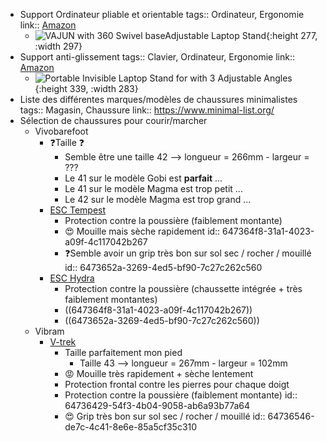 - Support Ordinateur pliable et orientable
  tags:: Ordinateur, Ergonomie
  link:: [Amazon](https://www.amazon.com/dp/B0BHYXXLYD/ref=syn_sd_onsite_mobileweb_0?ie=UTF8&psc=1&pd_rd_plhdr=t)
	- ![VAJUN with 360 Swivel baseAdjustable Laptop Stand](https://m.media-amazon.com/images/I/71KeBbZvJOL._AC_UF894,1000_QL80_FMwebp_.jpg){:height 277, :width 297}
- Support anti-glissement
  tags:: Clavier, Ordinateur, Ergonomie
  link:: [Amazon](https://www.amazon.com/dp/B0BY8J4L7X?ref=ppx_yo2ov_dt_b_product_details&th=1)
	- ![Portable Invisible Laptop Stand for with 3 Adjustable Angles ](https://m.media-amazon.com/images/I/61fTQSLn1VL._AC_UF894,1000_QL80_FMwebp_.jpg){:height 339, :width 283}
- Liste des différentes marques/modèles de chaussures minimalistes
  tags:: Magasin, Chaussure
  link:: https://www.minimal-list.org/
- Sélection de chaussures pour courir/marcher
	- Vivobarefoot
		- ❓️Taille ❓️
			- Semble être une taille 42 --> longueur = 266mm -  largeur = ???
			- Le 41 sur le modèle Gobi est **parfait** ...
			- Le 41 sur le modèle Magma est trop petit ...
			- Le 42 sur le modèle Magma est trop grand ...
		- [ESC Tempest](https://www.revivo.com/mens/esc-tempest-mens?colour=Obsidian%2fOrange)
			- Protection contre la poussière (faiblement montante)
			- 😍 Mouille mais sèche rapidement
			  id:: 647364f8-31a1-4023-a09f-4c117042b267
			- ❓️Semble avoir un grip très bon sur sol sec / rocher / mouillé
			  id:: 6473652a-3269-4ed5-bf90-7c27c262c560
		- [ESC Hydra](https://www.vivobarefoot.com/eu/hydra-esc-mens)
			- Protection contre la poussière (chaussette intégrée + très faiblement montantes)
			- ((647364f8-31a1-4023-a09f-4c117042b267))
			- ((6473652a-3269-4ed5-bf90-7c27c262c560))
	- Vibram
		- [V-trek](https://www.5doigts2pieds.fr/v-trek-homme-vibram-fivefingers.html)
			- Taille parfaitement mon pied
				- Taille 43 --> longueur = 267mm -  largeur = 102mm
			- 😡 Mouille très rapidement + sèche lentement
			- Protection frontal contre les pierres pour chaque doigt
			- Protection contre la poussière (faiblement montante)
			  id:: 64736429-54f3-4b04-9058-ab6a93b77a64
			- 😍 Grip très bon sur sol sec / rocher / mouillé
			  id:: 64736546-de7c-4c41-8e6e-85a5cf35c310